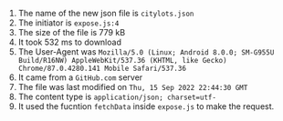 1. The name of the new json file is `citylots.json`
2. The initiator is `expose.js:4`
3. The size of the file is 779 kB
4. It took 532 ms to download
5. The User-Agent was `Mozilla/5.0 (Linux; Android 8.0.0; SM-G955U Build/R16NW) AppleWebKit/537.36 (KHTML, like Gecko) Chrome/87.0.4280.141 Mobile Safari/537.36`
6. It came from a `GitHub.com` server
7. The file was last modified on `Thu, 15 Sep 2022 22:44:30 GMT`
8. The content type is `application/json; charset=utf-`
9. It used the fucntion `fetchData` inside `expose.js` to make the request.